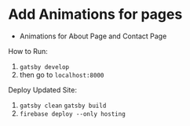 # Add Animations for pages
- Animations for About Page and Contact Page




How to Run:

1. `gatsby develop`
2. then go to `localhost:8000`


Deploy Updated Site:
1. `gatsby clean` `gatsby build` 
2. `firebase deploy --only hosting` 